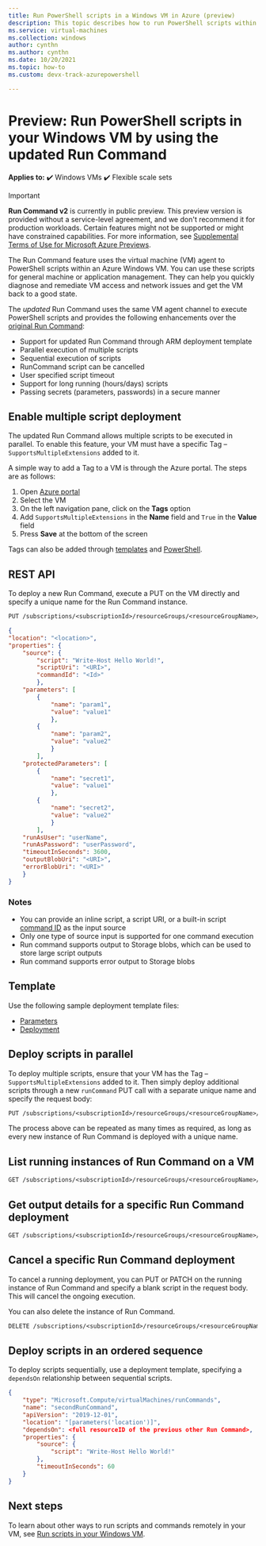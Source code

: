 ```yaml
---
title: Run PowerShell scripts in a Windows VM in Azure (preview)
description: This topic describes how to run PowerShell scripts within an Azure Windows virtual machine by using the updated Run Command feature.
ms.service: virtual-machines
ms.collection: windows
author: cynthn
ms.author: cynthn
ms.date: 10/20/2021
ms.topic: how-to  
ms.custom: devx-track-azurepowershell

---
```

# Preview: Run PowerShell scripts in your Windows VM by using the updated Run Command

**Applies to:** :heavy_check_mark: Windows VMs :heavy_check_mark: Flexible scale sets 

> [!IMPORTANT]
> **Run Command v2** is currently in public preview.
> This preview version is provided without a service-level agreement, and we don't recommend it for production workloads. Certain features might not be supported or might have constrained capabilities. 
> For more information, see [Supplemental Terms of Use for Microsoft Azure Previews](https://azure.microsoft.com/support/legal/preview-supplemental-terms/).

The Run Command feature uses the virtual machine (VM) agent to PowerShell scripts within an Azure Windows VM. You can use these scripts for general machine or application management. They can help you quickly diagnose and remediate VM access and network issues and get the VM back to a good state.

The *updated* Run Command uses the same VM agent channel to execute PowerShell scripts and provides the following enhancements over the [original Run Command](run-command.md): 
- Support for updated Run Command through ARM deployment template 
- Parallel execution of multiple scripts 
- Sequential execution of scripts 
- RunCommand script can be cancelled  
- User specified script timeout 
- Support for long running (hours/days) scripts 
- Passing secrets (parameters, passwords) in a secure manner


## Enable multiple script deployment 

The updated Run Command allows multiple scripts to be executed in parallel. To enable this feature, your VM must have a specific Tag – `SupportsMultipleExtensions` added to it. 

A simple way to add a Tag to a VM is through the Azure portal. The steps are as follows: 
1. Open [Azure portal](https://portal.azure.com) 
1. Select the VM 
1. On the left navigation pane, click on the **Tags** option 
1. Add `SupportsMultipleExtensions` in the **Name** field and `True` in the **Value** field 
1. Press **Save** at the bottom of the screen 

Tags can also be added through [templates](../tag-template.md) and [PowerShell](../tag-powershell.md). 


## REST API 

To deploy a new Run Command, execute a PUT on the VM directly and specify a unique name for the Run Command instance. 

```rest
PUT /subscriptions/<subscriptionId>/resourceGroups/<resourceGroupName>/providers/Microsoft.Compute/virtualMachines/<vmName>/runcommands/<runCommandName>?api-version=2019-12-01
```

```json
{ 
"location": "<location>", 
"properties": { 
    "source": { 
        "script": "Write-Host Hello World!", 
        "scriptUri": "<URI>",  
        "commandId": "<Id>"  
        }, 
    "parameters": [ 
        { 
            "name": "param1",
            "value": "value1" 
            }, 
        { 
            "name": "param2", 
            "value": "value2" 
            } 
        ], 
    "protectedParameters": [ 
        { 
            "name": "secret1", 
            "value": "value1" 
            }, 
        { 
            "name": "secret2", 
            "value": "value2" 
            } 
        ], 
    "runAsUser": "userName",
    "runAsPassword": "userPassword", 
    "timeoutInSeconds": 3600, 
    "outputBlobUri": "<URI>", 
    "errorBlobUri": "<URI>"  
    }
}
```

### Notes
 
- You can provide an inline script, a script URI, or a built-in script [command ID](run-command.md#available-commands) as the input source
- Only one type of source input is supported for one command execution 
- Run command supports output to Storage blobs, which can be used to store large script outputs
- Run command supports error output to Storage blobs 


## Template 

Use the following sample deployment template files:
- [Parameters]()
- [Deployment]()


## Deploy scripts in parallel 

To deploy multiple scripts, ensure that your VM has the Tag – `SupportsMultipleExtensions` added to it. Then simply deploy additional scripts through a new `runCommand` PUT call with a separate unique name and specify the request body: 

```rest
PUT /subscriptions/<subscriptionId>/resourceGroups/<resourceGroupName>/providers/Microsoft.Compute/virtualMachines/<vmName>/runcommands/<runCommandName2>?api-version=2019-12-01 
```

The process above can be repeated as many times as required, as long as every new instance of Run Command is deployed with a unique name. 

## List running instances of Run Command on a VM 

```rest
GET /subscriptions/<subscriptionId>/resourceGroups/<resourceGroupName>/providers/Microsoft.Compute/virtualMachines/<vmName>/runcommands?api-version=2019-12-01
``` 

## Get output details for a specific Run Command deployment 

```rest
GET /subscriptions/<subscriptionId>/resourceGroups/<resourceGroupName>/providers/Microsoft.Compute/virtualMachines/<vmName>/runcommands/<runCommandName>?$expand=instanceView&api-version=2019-12-01 
```

## Cancel a specific Run Command deployment 

To cancel a running deployment, you can PUT or PATCH on the running instance of Run Command and specify a blank script in the request body. This will cancel the ongoing execution. 

You can also delete the instance of Run Command.  

```rest
DELETE /subscriptions/<subscriptionId>/resourceGroups/<resourceGroupName>/providers/Microsoft.Compute/virtualMachines/<vmName>/runcommands/<runCommandName>?api-version=2019-12-01 
```

## Deploy scripts in an ordered sequence 

To deploy scripts sequentially, use a deployment template, specifying a `dependsOn` relationship between sequential scripts. 

```json
{ 
    "type": "Microsoft.Compute/virtualMachines/runCommands", 
    "name": "secondRunCommand", 
    "apiVersion": "2019-12-01", 
    "location": "[parameters('location')]", 
    "dependsOn": <full resourceID of the previous other Run Command>, 
    "properties": { 
        "source": {  
            "script": "Write-Host Hello World!"  
        }, 
        "timeoutInSeconds": 60  
    }
} 
```

## Next steps

To learn about other ways to run scripts and commands remotely in your VM, see [Run scripts in your Windows VM](run-scripts-in-vm.md).
